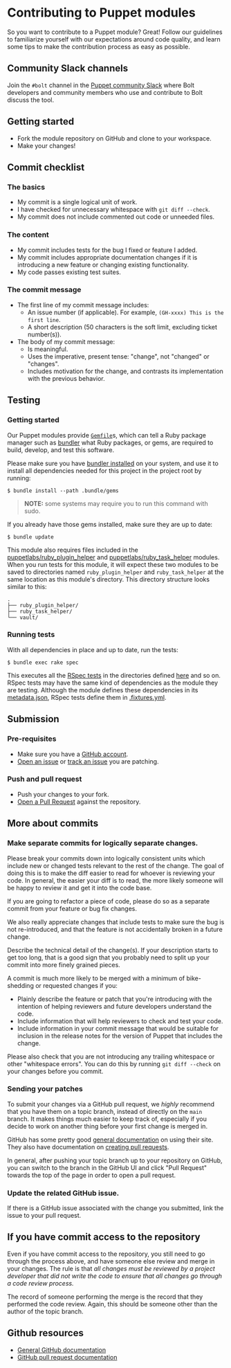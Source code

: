 # Contributing to Puppet modules

So you want to contribute to a Puppet module? Great! Follow our guidelines
to familiarize yourself with our expectations around code quality, and learn some tips
to make the contribution process as easy as possible.

## Community Slack channels

Join the `#bolt` channel in the [Puppet community
Slack](https://slack.puppet.com/) where Bolt developers and community members
who use and contribute to Bolt discuss the tool.

## Getting started

- Fork the module repository on GitHub and clone to your workspace.
- Make your changes!

## Commit checklist

### The basics

- My commit is a single logical unit of work.
- I have checked for unnecessary whitespace with `git diff --check`.
- My commit does not include commented out code or unneeded files.

### The content

- My commit includes tests for the bug I fixed or feature I added.
- My commit includes appropriate documentation changes if it is introducing a
  new feature or changing existing functionality.
- My code passes existing test suites.

### The commit message

- The first line of my commit message includes:
  - An issue number (if applicable). For example, `(GH-xxxx) This is the first line`.
  - A short description (50 characters is the soft limit, excluding ticket
    number(s)).
- The body of my commit message:
  - Is meaningful.
  - Uses the imperative, present tense: "change", not "changed" or "changes".
  - Includes motivation for the change, and contrasts its implementation with
    the previous behavior.

## Testing

### Getting started

Our Puppet modules provide [`Gemfile`](./Gemfile)s, which can tell a Ruby
package manager such as [bundler](http://bundler.io/) what Ruby packages, or
gems, are required to build, develop, and test this software.

Please make sure you have [bundler
installed](http://bundler.io/#getting-started) on your system, and use it
to install all dependencies needed for this project in the project root by
running:

```shell
$ bundle install --path .bundle/gems
```

> **NOTE:** some systems may require you to run this command with sudo.

If you already have those gems installed, make sure they are up to date:

```shell
$ bundle update
```

This module also requires files included in the
[puppetlabs/ruby_plugin_helper](https://github.com/puppetlabs/puppetlabs-ruby_plugin_helper)
and
[puppetlabs/ruby_task_helper](https://github.com/puppetlabs/puppetlabs-ruby_task_helper)
modules. When you run tests for this module, it will expect these two modules to
be saved to directories named `ruby_plugin_helper` and `ruby_task_helper` at the same
location as this module's directory. This directory structure looks similar to this:

```shell
.
├── ruby_plugin_helper/
├── ruby_task_helper/
└── vault/
```

### Running tests

With all dependencies in place and up to date, run the tests:

```shell
$ bundle exec rake spec
```

This executes all the [RSpec tests](http://rspec-puppet.com/) in the directories
defined
[here](https://github.com/puppetlabs/puppetlabs_spec_helper/blob/699d9fbca1d2489bff1736bb254bb7b7edb32c74/lib/puppetlabs_spec_helper/rake_tasks.rb#L17)
and so on. RSpec tests may have the same kind of dependencies as the module they
are testing. Although the module defines these dependencies in its
[metadata.json](./metadata.json), RSpec tests define them in
[.fixtures.yml](./fixtures.yml).

## Submission

### Pre-requisites

- Make sure you have a [GitHub account](https://github.com/join).
- [Open an
  issue](https://github.com/puppetlabs/puppetlabs-vault/issues/new/choose)
  or [track an
  issue](https://github.com/puppetlabs/puppetlabs-vault/issues) you are
  patching.

### Push and pull request

- Push your changes to your fork.
- [Open a Pull
  Request](https://github.com/puppetlabs/puppetlabs-vault/compare)
  against the repository.

## More about commits 

### Make separate commits for logically separate changes.

Please break your commits down into logically consistent units which include new
or changed tests relevant to the rest of the change. The goal of doing this is
to make the diff easier to read for whoever is reviewing your code. In general,
the easier your diff is to read, the more likely someone will be happy to review
it and get it into the code base.

If you are going to refactor a piece of code, please do so as a separate commit
from your feature or bug fix changes.

We also really appreciate changes that include tests to make sure the bug is not
re-introduced, and that the feature is not accidentally broken in a future change.

Describe the technical detail of the change(s). If your description starts to
get too long, that is a good sign that you probably need to split up your commit
into more finely grained pieces.

A commit is much more likely to be merged with a minimum of 
bike-shedding or requested changes if you:
- Plainly describe the feature or patch that you're introducing
  with the intention of helping reviewers and future developers understand
  the code.
- Include information that will help reviewers to check and test your code.
- Include information in your commit message that would be suitable for 
  inclusion in the release notes for the version of Puppet that includes the 
  change.

Please also check that you are not introducing any trailing whitespace or other
"whitespace errors". You can do this by running `git diff --check` on your
changes before you commit.

### Sending your patches

To submit your changes via a GitHub pull request, we _highly_ recommend that you
have them on a topic branch, instead of directly on the `main` branch. It makes things much
easier to keep track of, especially if you decide to work on another thing
before your first change is merged in.

GitHub has some pretty good [general documentation](http://help.github.com/) on
using their site. They also have documentation on [creating pull
requests](https://help.github.com/articles/creating-a-pull-request-from-a-fork/).

In general, after pushing your topic branch up to your repository on GitHub, you
can switch to the branch in the GitHub UI and click "Pull Request" towards the
top of the page in order to open a pull request.

### Update the related GitHub issue.

If there is a GitHub issue associated with the change you submitted, link the
issue to your pull request.

## If you have commit access to the repository

Even if you have commit access to the repository, you still need to go through
the process above, and have someone else review and merge in your changes. The
rule is that _all changes must be reviewed by a project developer that did not
write the code to ensure that all changes go through a code review process._

The record of someone performing the merge is the record that they performed the
code review. Again, this should be someone other than the author of the topic
branch.

## Github resources

- [General GitHub documentation](http://help.github.com/)
- [GitHub pull request
  documentation](http://help.github.com/send-pull-requests/)
